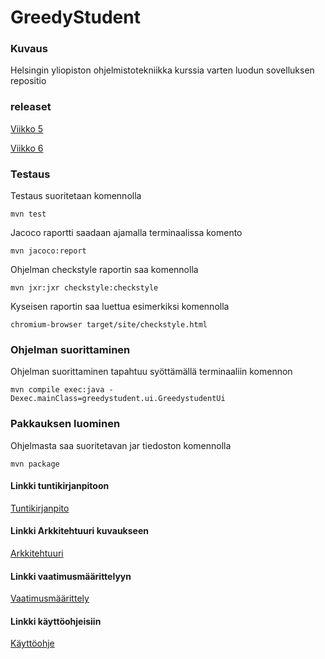 # GreedyStudent

### Kuvaus

Helsingin yliopiston ohjelmistotekniikka kurssia varten luodun sovelluksen repositio

### releaset

[Viikko 5](https://github.com/Mikxdi/OTharkkatyo19/releases)

[Viikko 6](https://github.com/Mikxdi/OTharkkatyo19/releases/tag/viikko6)

### Testaus

Testaus suoritetaan komennolla 

``` 
mvn test
```

Jacoco raportti saadaan ajamalla terminaalissa komento


```
mvn jacoco:report
```

Ohjelman checkstyle raportin saa komennolla

```
mvn jxr:jxr checkstyle:checkstyle
```
Kyseisen raportin saa luettua esimerkiksi komennolla

```
chromium-browser target/site/checkstyle.html
```

### Ohjelman suorittaminen

Ohjelman suorittaminen tapahtuu syöttämällä terminaaliin komennon

```
mvn compile exec:java -Dexec.mainClass=greedystudent.ui.GreedystudentUi 
```

### Pakkauksen luominen

Ohjelmasta saa suoritetavan jar tiedoston komennolla 

```
mvn package
```

####  Linkki tuntikirjanpitoon
[Tuntikirjanpito](https://github.com/Mikxdi/OTharkkatyo19/blob/master/documentation/Tuntikirjanpito.md)

#### Linkki Arkkitehtuuri kuvaukseen
[Arkkitehtuuri](https://github.com/Mikxdi/OTharkkatyo19/blob/master/documentation/Arkkitehtuuri.md)

#### Linkki vaatimusmäärittelyyn
[Vaatimusmäärittely](https://github.com/Mikxdi/OTharkkatyo19/blob/master/documentation/Vaatimusmaarittely.md)

#### Linkki käyttöohjeisiin
[Käyttöohje](https://github.com/Mikxdi/OTharkkatyo19/blob/master/documentation/Kayttoohje.md)


